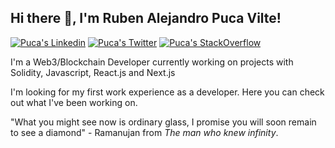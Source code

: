 <h2> Hi there 👋, I'm Ruben Alejandro Puca Vilte! </h2>
    
[![Puca's Linkedin](https://img.shields.io/badge/LinkedIn-0077B5?style=for-the-badge&logo=linkedin&logoColor=white)](https://www.linkedin.com/in/alejandropuca/)
[![Puca's Twitter](https://img.shields.io/badge/Twitter-1DA1F2?style=for-the-badge&logo=twitter&logoColor=white)](https://twitter.com/ElTirri2021)
[![Puca's StackOverflow](https://img.shields.io/badge/StackOverflow-F48024?style=for-the-badge&logo=stackoverflow&logoColor=white)](https://stackoverflow.com/users/18403338/ruben-alejandro-puca-vilte)

I'm a Web3/Blockchain Developer currently working on projects with Solidity, Javascript, React.js and Next.js

I'm looking for my first work experience as a developer. Here you can check out what I've been working on.

"What you might see now is ordinary glass, I promise you will soon remain to see a diamond" - Ramanujan from *The man who knew infinity*.
